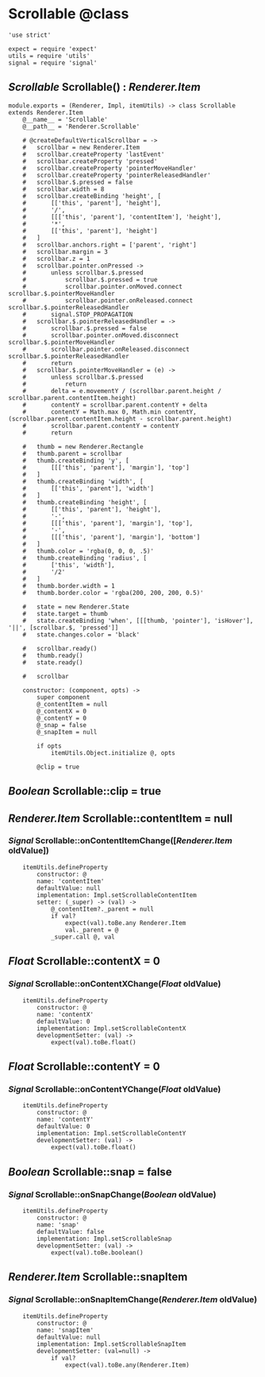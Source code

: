 Scrollable @class
==========

	'use strict'

	expect = require 'expect'
	utils = require 'utils'
	signal = require 'signal'

*Scrollable* Scrollable() : *Renderer.Item*
-------------------------------------------

	module.exports = (Renderer, Impl, itemUtils) -> class Scrollable extends Renderer.Item
		@__name__ = 'Scrollable'
		@__path__ = 'Renderer.Scrollable'

		# @createDefaultVerticalScrollbar = ->
		# 	scrollbar = new Renderer.Item
		# 	scrollbar.createProperty 'lastEvent'
		# 	scrollbar.createProperty 'pressed'
		# 	scrollbar.createProperty 'pointerMoveHandler'
		# 	scrollbar.createProperty 'pointerReleasedHandler'
		# 	scrollbar.$.pressed = false
		# 	scrollbar.width = 8
		# 	scrollbar.createBinding 'height', [
		# 		[['this', 'parent'], 'height'],
		# 		'/',
		# 		[[['this', 'parent'], 'contentItem'], 'height'],
		# 		'*',
		# 		[['this', 'parent'], 'height']
		# 	]
		# 	scrollbar.anchors.right = ['parent', 'right']
		# 	scrollbar.margin = 3
		# 	scrollbar.z = 1
		# 	scrollbar.pointer.onPressed ->
		# 		unless scrollbar.$.pressed
		# 			scrollbar.$.pressed = true
		# 			scrollbar.pointer.onMoved.connect scrollbar.$.pointerMoveHandler
		# 			scrollbar.pointer.onReleased.connect scrollbar.$.pointerReleasedHandler
		# 		signal.STOP_PROPAGATION
		# 	scrollbar.$.pointerReleasedHandler = ->
		# 		scrollbar.$.pressed = false
		# 		scrollbar.pointer.onMoved.disconnect scrollbar.$.pointerMoveHandler
		# 		scrollbar.pointer.onReleased.disconnect scrollbar.$.pointerReleasedHandler
		# 		return
		# 	scrollbar.$.pointerMoveHandler = (e) ->
		# 		unless scrollbar.$.pressed
		# 			return
		# 		delta = e.movementY / (scrollbar.parent.height / scrollbar.parent.contentItem.height)
		# 		contentY = scrollbar.parent.contentY + delta
		# 		contentY = Math.max 0, Math.min contentY, (scrollbar.parent.contentItem.height - scrollbar.parent.height)
		# 		scrollbar.parent.contentY = contentY
		# 		return

		# 	thumb = new Renderer.Rectangle
		# 	thumb.parent = scrollbar
		# 	thumb.createBinding 'y', [
		# 		[[['this', 'parent'], 'margin'], 'top']
		# 	]
		# 	thumb.createBinding 'width', [
		# 		[['this', 'parent'], 'width']
		# 	]
		# 	thumb.createBinding 'height', [
		# 		[['this', 'parent'], 'height'],
		# 		'-',
		# 		[[['this', 'parent'], 'margin'], 'top'],
		# 		'-',
		# 		[[['this', 'parent'], 'margin'], 'bottom']
		# 	]
		# 	thumb.color = 'rgba(0, 0, 0, .5)'
		# 	thumb.createBinding 'radius', [
		# 		['this', 'width'],
		# 		'/2'
		# 	]
		# 	thumb.border.width = 1
		# 	thumb.border.color = 'rgba(200, 200, 200, 0.5)'

		# 	state = new Renderer.State
		# 	state.target = thumb
		# 	state.createBinding 'when', [[[thumb, 'pointer'], 'isHover'], '||', [scrollbar.$, 'pressed']]
		# 	state.changes.color = 'black'

		# 	scrollbar.ready()
		# 	thumb.ready()
		# 	state.ready()

		# 	scrollbar

		constructor: (component, opts) ->
			super component
			@_contentItem = null
			@_contentX = 0
			@_contentY = 0
			@_snap = false
			@_snapItem = null

			if opts
				itemUtils.Object.initialize @, opts
			
			@clip = true

*Boolean* Scrollable::clip = true
---------------------------------

*Renderer.Item* Scrollable::contentItem = null
----------------------------------------------

### *Signal* Scrollable::onContentItemChange([*Renderer.Item* oldValue])

		itemUtils.defineProperty
			constructor: @
			name: 'contentItem'
			defaultValue: null
			implementation: Impl.setScrollableContentItem
			setter: (_super) -> (val) ->
				@_contentItem?._parent = null
				if val?
					expect(val).toBe.any Renderer.Item
					val._parent = @
				_super.call @, val

*Float* Scrollable::contentX = 0
--------------------------------

### *Signal* Scrollable::onContentXChange(*Float* oldValue)

		itemUtils.defineProperty
			constructor: @
			name: 'contentX'
			defaultValue: 0
			implementation: Impl.setScrollableContentX
			developmentSetter: (val) ->
				expect(val).toBe.float()

*Float* Scrollable::contentY = 0
--------------------------------

### *Signal* Scrollable::onContentYChange(*Float* oldValue)

		itemUtils.defineProperty
			constructor: @
			name: 'contentY'
			defaultValue: 0
			implementation: Impl.setScrollableContentY
			developmentSetter: (val) ->
				expect(val).toBe.float()

*Boolean* Scrollable::snap = false
----------------------------------

### *Signal* Scrollable::onSnapChange(*Boolean* oldValue)

		itemUtils.defineProperty
			constructor: @
			name: 'snap'
			defaultValue: false
			implementation: Impl.setScrollableSnap
			developmentSetter: (val) ->
				expect(val).toBe.boolean()

*Renderer.Item* Scrollable::snapItem
------------------------------------

### *Signal* Scrollable::onSnapItemChange(*Renderer.Item* oldValue)

		itemUtils.defineProperty
			constructor: @
			name: 'snapItem'
			defaultValue: null
			implementation: Impl.setScrollableSnapItem
			developmentSetter: (val=null) ->
				if val?
					expect(val).toBe.any(Renderer.Item)

